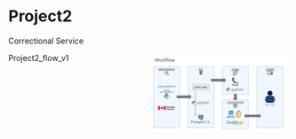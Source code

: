 # Project2
Correctional Service

<img align="right" src="Images/Project2_flow_v1.jpg" width="50%">Project2_flow_v1
